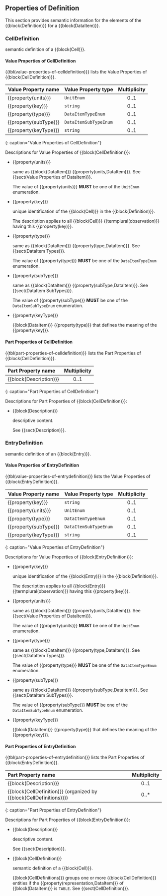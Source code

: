 
## Properties of Definition

This section provides semantic information for the elements of the {{block(Definition)}} for a {{block(DataItem)}}.

### CellDefinition


semantic definition of a {{block(Cell)}}.


#### Value Properties of CellDefinition

{{tbl(value-properties-of-celldefinition)}} lists the Value Properties of {{block(CellDefinition)}}.

|Value Property name|Value Property type|Multiplicity|
|-|-|:-:|
|{{property(units)}}|`UnitEnum`|0..1|
|{{property(key)}}|`string`|0..1|
|{{property(type)}}|`DataItemTypeEnum`|0..1|
|{{property(subType)}}|`DataItemSubTypeEnum`|0..1|
|{{property(keyType)}}|`string`|0..1|
{: caption="Value Properties of CellDefinition"}

Descriptions for Value Properties of {{block(CellDefinition)}}:

* {{property(units)}} 

    same as {{block(DataItem)}} {{property(units,DataItem)}}. See {{sect(Value Properties of DataItem)}}.

    The value of {{property(units)}} **MUST** be one of the `UnitEnum` enumeration. 

* {{property(key)}} 

    unique identification of the {{block(Cell)}} in the {{block(Definition)}}. 
    
    The description applies to all {{block(Cell)}} {{termplural(observation)}} having this {{property(key)}}.

* {{property(type)}} 

    same as {{block(DataItem)}} {{property(type,DataItem)}}.  See {{sect(DataItem Types)}}.

    The value of {{property(type)}} **MUST** be one of the `DataItemTypeEnum` enumeration. 

* {{property(subType)}} 

    same as {{block(DataItem)}} {{property(subType,DataItem)}}.  See {{sect(DataItem SubTypes)}}.

    The value of {{property(subType)}} **MUST** be one of the `DataItemSubTypeEnum` enumeration. 

* {{property(keyType)}} 

    {{block(DataItem)}} {{property(type)}} that defines the meaning of the {{property(key)}}.

#### Part Properties of CellDefinition

{{tbl(part-properties-of-celldefinition)}} lists the Part Properties of {{block(CellDefinition)}}.

|Part Property name|Multiplicity|
|:-|:-:|
|{{block(Description)}}|0..1|
{: caption="Part Properties of CellDefinition"}

Descriptions for Part Properties of {{block(CellDefinition)}}:

* {{block(Description)}} 

    descriptive content.

    See {{sect(Description)}}.

### EntryDefinition


semantic definition of an {{block(Entry)}}.


#### Value Properties of EntryDefinition

{{tbl(value-properties-of-entrydefinition)}} lists the Value Properties of {{block(EntryDefinition)}}.

|Value Property name|Value Property type|Multiplicity|
|-|-|:-:|
|{{property(key)}}|`string`|0..1|
|{{property(units)}}|`UnitEnum`|0..1|
|{{property(type)}}|`DataItemTypeEnum`|0..1|
|{{property(subType)}}|`DataItemSubTypeEnum`|0..1|
|{{property(keyType)}}|`string`|0..1|
{: caption="Value Properties of EntryDefinition"}

Descriptions for Value Properties of {{block(EntryDefinition)}}:

* {{property(key)}} 

    unique identification of the {{block(Entry)}} in the {{block(Definition)}}. 
    
    The description applies to all {{block(Entry)}} {{termplural(observation)}} having this {{property(key)}}.

* {{property(units)}} 

    same as {{block(DataItem)}} {{property(units,DataItem)}}. See {{sect(Value Properties of DataItem)}}.

    The value of {{property(units)}} **MUST** be one of the `UnitEnum` enumeration. 

* {{property(type)}} 

    same as {{block(DataItem)}} {{property(type,DataItem)}}. See {{sect(DataItem Types)}}.

    The value of {{property(type)}} **MUST** be one of the `DataItemTypeEnum` enumeration. 

* {{property(subType)}} 

    same as {{block(DataItem)}} {{property(subType,DataItem)}}. See {{sect(DataItem SubTypes)}}.

    The value of {{property(subType)}} **MUST** be one of the `DataItemSubTypeEnum` enumeration. 

* {{property(keyType)}} 

    {{block(DataItem)}} {{property(type)}} that defines the meaning of the {{property(key)}}.

#### Part Properties of EntryDefinition

{{tbl(part-properties-of-entrydefinition)}} lists the Part Properties of {{block(EntryDefinition)}}.

|Part Property name|Multiplicity|
|:-|:-:|
|{{block(Description)}}|0..1|
|{{block(CellDefinition)}} (organized by {{block(CellDefinitions)}})|0..*|
{: caption="Part Properties of EntryDefinition"}

Descriptions for Part Properties of {{block(EntryDefinition)}}:

* {{block(Description)}} 

    descriptive content.

    See {{sect(Description)}}.

* {{block(CellDefinition)}} 

    semantic definition of a {{block(Cell)}}.

    {{block(CellDefinitions)}} groups one or more {{block(CellDefinition)}} entities if the {{property(representation,DataItem)}} of {{block(DataItem)}} is `TABLE`. See {{sect(CellDefinition)}}.
